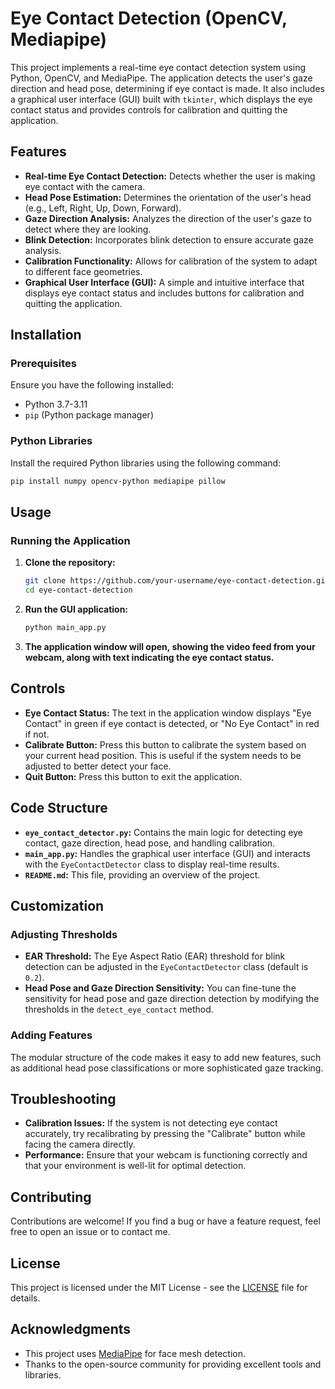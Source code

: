 # Eye Contact Detection (OpenCV, Mediapipe)

This project implements a real-time eye contact detection system using Python, OpenCV, and MediaPipe. The application detects the user's gaze direction and head pose, determining if eye contact is made. It also includes a graphical user interface (GUI) built with `tkinter`, which displays the eye contact status and provides controls for calibration and quitting the application.

## Features

- **Real-time Eye Contact Detection:** Detects whether the user is making eye contact with the camera.
- **Head Pose Estimation:** Determines the orientation of the user's head (e.g., Left, Right, Up, Down, Forward).
- **Gaze Direction Analysis:** Analyzes the direction of the user's gaze to detect where they are looking.
- **Blink Detection:** Incorporates blink detection to ensure accurate gaze analysis.
- **Calibration Functionality:** Allows for calibration of the system to adapt to different face geometries.
- **Graphical User Interface (GUI):** A simple and intuitive interface that displays eye contact status and includes buttons for calibration and quitting the application.

## Installation

### Prerequisites

Ensure you have the following installed:

- Python 3.7-3.11
- `pip` (Python package manager)

### Python Libraries

Install the required Python libraries using the following command:

```bash
pip install numpy opencv-python mediapipe pillow
```

## Usage

### Running the Application

1. **Clone the repository:**

   ```bash
   git clone https://github.com/your-username/eye-contact-detection.git
   cd eye-contact-detection
   ```
2. **Run the GUI application:**
   ```bash
   python main_app.py
   ```

3. **The application window will open, showing the video feed from your webcam, along with text indicating the eye contact status.**

## Controls

- **Eye Contact Status:** The text in the application window displays "Eye Contact" in green if eye contact is detected, or "No Eye Contact" in red if not.
- **Calibrate Button:** Press this button to calibrate the system based on your current head position. This is useful if the system needs to be adjusted to better detect your face.
- **Quit Button:** Press this button to exit the application.

## Code Structure

- **`eye_contact_detector.py`:** Contains the main logic for detecting eye contact, gaze direction, head pose, and handling calibration.
- **`main_app.py`:** Handles the graphical user interface (GUI) and interacts with the `EyeContactDetector` class to display real-time results.
- **`README.md`:** This file, providing an overview of the project.

## Customization

### Adjusting Thresholds

- **EAR Threshold:** The Eye Aspect Ratio (EAR) threshold for blink detection can be adjusted in the `EyeContactDetector` class (default is `0.2`).
- **Head Pose and Gaze Direction Sensitivity:** You can fine-tune the sensitivity for head pose and gaze direction detection by modifying the thresholds in the `detect_eye_contact` method.

### Adding Features

The modular structure of the code makes it easy to add new features, such as additional head pose classifications or more sophisticated gaze tracking.

## Troubleshooting

- **Calibration Issues:** If the system is not detecting eye contact accurately, try recalibrating by pressing the "Calibrate" button while facing the camera directly.
- **Performance:** Ensure that your webcam is functioning correctly and that your environment is well-lit for optimal detection.

## Contributing

Contributions are welcome! If you find a bug or have a feature request, feel free to open an issue or to contact me.

## License

This project is licensed under the MIT License - see the [LICENSE](LICENSE) file for details.

## Acknowledgments

- This project uses [MediaPipe](https://google.github.io/mediapipe/) for face mesh detection.
- Thanks to the open-source community for providing excellent tools and libraries.

